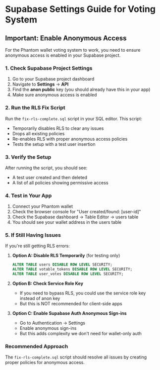 # Supabase Settings Guide for Voting System

## Important: Enable Anonymous Access

For the Phantom wallet voting system to work, you need to ensure anonymous access is enabled in your Supabase project.

### 1. Check Supabase Project Settings

1. Go to your Supabase project dashboard
2. Navigate to **Settings** → **API**
3. Find the **anon public** key (you should already have this in your app)
4. Make sure anonymous access is enabled

### 2. Run the RLS Fix Script

Run the `fix-rls-complete.sql` script in your SQL editor. This script:
- Temporarily disables RLS to clear any issues
- Drops all existing policies
- Re-enables RLS with proper anonymous access policies
- Tests the setup with a test user insertion

### 3. Verify the Setup

After running the script, you should see:
- A test user created and then deleted
- A list of all policies showing permissive access

### 4. Test in Your App

1. Connect your Phantom wallet
2. Check the browser console for "User created/found: [user-id]"
3. Check the Supabase dashboard → Table Editor → users table
4. You should see your wallet address in the users table

### 5. If Still Having Issues

If you're still getting RLS errors:

1. **Option A: Disable RLS Temporarily** (for testing only)
   ```sql
   ALTER TABLE users DISABLE ROW LEVEL SECURITY;
   ALTER TABLE votable_tokens DISABLE ROW LEVEL SECURITY;
   ALTER TABLE user_votes DISABLE ROW LEVEL SECURITY;
   ```

2. **Option B: Check Service Role Key**
   - If you need to bypass RLS, you could use the service role key instead of anon key
   - But this is NOT recommended for client-side apps

3. **Option C: Enable Supabase Auth Anonymous Sign-ins**
   - Go to Authentication → Settings
   - Enable anonymous sign-ins
   - But this adds complexity we don't need for wallet-only auth

### Recommended Approach

The `fix-rls-complete.sql` script should resolve all issues by creating proper policies for anonymous access.